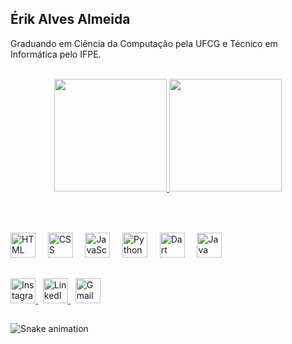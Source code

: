 ## Érik Alves Almeida
Graduando em Ciência da Computação pela UFCG e Técnico em Informática pelo IFPE.

<br>
<div align="center">
  <a href="https://github.com/anuraghazra/github-readme-stats">
    <img height="180em" src="https://github-readme-stats.vercel.app/api?username=ErikAlvesAlmeida&show_icons=true&theme=radical" />
  </a>
  <a href="https://github.com/anuraghazra/github-readme-stats">
    <img height="180em" src="https://github-readme-stats.vercel.app/api/top-langs/?username=ErikAlvesAlmeida&layout=compact&theme=radical" />
  </a>
</div>
<br>
<br>

##

<div align="left">
  <img src="https://cdn.jsdelivr.net/gh/devicons/devicon/icons/html5/html5-original.svg" height="40" alt="HTML" />
  &nbsp;&nbsp;&nbsp;
  <img src="https://cdn.jsdelivr.net/gh/devicons/devicon/icons/css3/css3-original.svg" height="40" alt="CSS" />
  &nbsp;&nbsp;&nbsp;
  <img src="https://cdn.jsdelivr.net/gh/devicons/devicon/icons/javascript/javascript-original.svg" height="40" alt="JavaScript" />
  &nbsp;&nbsp;&nbsp;
  <img src="https://cdn.jsdelivr.net/gh/devicons/devicon/icons/python/python-original.svg" height="40" alt="Python" />
  &nbsp;&nbsp;&nbsp;
  <img src="https://cdn.jsdelivr.net/gh/devicons/devicon/icons/dart/dart-original.svg" height="40" alt="Dart" />
  &nbsp;&nbsp;&nbsp;
  <img src="https://cdn.jsdelivr.net/gh/devicons/devicon/icons/java/java-original.svg" height="40" alt="Java" />
</div>

##

<div align="left">
  <a href="https://www.instagram.com/_erik.almeida/" target="_blank">
    <img src="https://img.shields.io/badge/Instagram-%23E4405F.svg?style=for-the-badge&logo=instagram&logoColor=white" height="40" alt="Instagram"/>
  </a>
  &nbsp;
  <a href="https://www.linkedin.com/in/%C3%A9rik-alves-almeida-16884421a/" target="_blank">
    <img src="https://img.shields.io/badge/LinkedIn-%230077B5.svg?style=for-the-badge&logo=linkedin&logoColor=white" height="40" alt="LinkedIn"/>
  </a>
  &nbsp;
  <a href="mailto:eriikalves55@gmail.com" target="_blank">
    <img src="https://img.shields.io/badge/Gmail-D14836?style=for-the-badge&logo=gmail&logoColor=white" height="40" alt="Gmail"/>
  </a>
</div>

##

![Snake animation](https://github.com/ErikAlvesAlmeida/ErikAlvesAlmeida/blob/output/github-contribution-grid-snake.svg)
